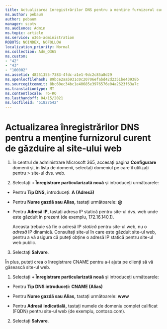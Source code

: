 ```yaml
---
title: Actualizarea înregistrărilor DNS pentru a menține furnizorul curent de găzduire al site-ului web
ms.author: pebaum
author: pebaum
manager: scotv
ms.audience: Admin
ms.topic: article
ms.service: o365-administration
ROBOTS: NOINDEX, NOFOLLOW
localization_priority: Normal
ms.collection: Adm_O365
ms.custom:
- "42"
- "43"
- "100002"
ms.assetid: 48251355-7383-4fdc-a1e1-9dc2c85a8d29
ms.openlocfilehash: 89bce2aa5931c0c20706efabd42d2351be43938b
ms.sourcegitcommit: 8bc60ec34bc1e40685e3976576e04a2623f63a7c
ms.translationtype: MT
ms.contentlocale: ro-RO
ms.lasthandoff: 04/15/2021
ms.locfileid: "51827542"
---
```

# <a name="update-dns-records-to-keep-your-website-with-your-current-hosting-provider"></a>Actualizarea înregistrărilor DNS pentru a menține furnizorul curent de găzduire al site-ului web

1. În centrul de administrare Microsoft 365, accesați pagina **Configurare** domenii și, în lista de domenii, selectați domeniul pe care îl utilizați pentru  >  [](https://admin.microsoft.com/Adminportal#/Domains) site-ul dvs. web.

2. Selectați **+ Înregistrare particularizată nouă** și introduceți următoarele:

  - Pentru **Tip DNS,** introduceți: **A (Adresă)**

  - Pentru **Nume gazdă sau Alias,** tastați următoarele: **@**

  - Pentru **Adresă IP**, tastați adresa IP statică pentru site-ul dvs. web unde este găzduit în prezent (de exemplu, 172.16.140.1).

    Aceasta trebuie să fie o adresă IP  *statică*  pentru site-ul web, nu o  *adresă*  IP dinamică. Consultați site-ul în care este găzduit site-ul web, pentru a vă asigura că puteți obține o adresă IP statică pentru site-ul web public.

3. Selectați **Salvare**.

În plus, puteți crea o înregistrare CNAME pentru a-i ajuta pe clienți să vă găsească site-ul web.
  
1. Selectați **+ Înregistrare particularizată nouă** și introduceți următoarele:

  - Pentru **Tip DNS introduceți:** **CNAME (Alias)**

  - Pentru **Nume gazdă sau Alias,** tastați următoarele: **www**

  - Pentru **Adresă indicatială,** tastați numele de domeniu complet calificat (FQDN) pentru site-ul web (de exemplu, contoso.com).

2. Selectați **Salvare**.
